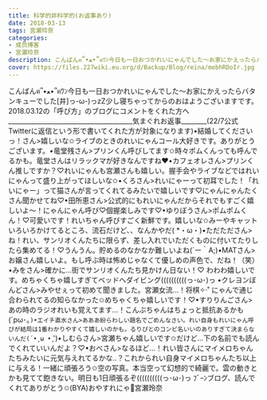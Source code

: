 ```yaml
---
title: 科学的非科学的(お返事あり)
date: 2018-03-13
tags: 宮瀬玲奈
categories: 
- 成员博客
- 宮瀬玲奈
description: こんばんฅ՞•ﻌ•՞ฅﾜﾝ今日も一日おつかれいにゃんでした～お家にかえったらバタンキューでした[井]っ-ω-)っzZ少し寝ちゃってからのおはようございますです。2018.03.12の「呼び方」のブログにコメントをくれた方へ__...
cover: https://files.227wiki.eu.org/d/Backup/Blog/reina/mobhRDoIr.jpg 
---
```


こんばんฅ՞•ﻌ•՞ฅﾜﾝ今日も一日おつかれいにゃんでした～お家にかえったらバタンキューでした[井]っ-ω-)っzZ少し寝ちゃってからのおはようございますです。2018.03.12の「呼び方」のブログにコメントをくれた方へ_______________________________________気まぐれお返事________(22/7公式Twitterに返信という形で書いてくれた方が対象になります)•結婚してくださいっ！さん>嬉しいな✩ライブのときのれいにゃんコール大好きです。ありがとうございます。•竜堂残さん>プリンくん呼びしてます✩時々ポムくんっても呼んでるかも。竜堂さんはリラックマが好きなんですね❤︎•カフェオレさん>プリンくん推しですか？♡れいにゃんも宮瀬さんも嬉しい。握手会やライブなどではれいにゃんって盛り上がってほしいな✩•くろさん>れいにゃーって初耳でした！「れいにゃー」って猫さんが言ってくれてるみたいで嬉しいです♡にゃんにゃんたくさん聞かせてね♡•田所恵さん>公式的にもれいにゃんだからそれでもすごく嬉しいよ～！にゃんにゃん呼び♡個握楽しみです♡•ゆりぼうさん>ポムポムくん！♡可愛いです！れいちゃん呼びすごく新鮮です。嬉しいな✩みーやキャットいろいろかけてるところ、流石だけど、、なんかやだ( *・ω・)•ただたださん>ね！れい、サンリオくんたちに限らず、差し入れでいただくものに付いてたりしたら集めてる！♡うんうん。貯めるのなかなか難しいよね(´ー｀A;)•MATさん>お嬢さん嬉しいよ。もし呼ぶ時は怖めじゃなくて優しめの声色で、だね！（笑）•みをさん>確かに...街でサンリオくんたち見かけん日ない！♡ わわわ嬉しいです。めちゃくちゃ嬉しすぎてベッドへダイビング((((((((((っ･ω･)っ •クレヨンぼんどさん>みやせぇって初めて聞きました。宮瀬女流...！将棋✧‧˚ にゃんで通じ合わられてるの知らなかった✩めちゃくちゃ嬉しいです！♡•すりりんごさん>あの時のラジオれいも覚えてます…！こんぶちゃんはちょっと抵抗あるかも(´pω･｡`)•エイチ直水さん>あああ紛らわしい題名でごめんなさい。れい自身もれいにゃん呼びが結局は1番わかりやすくて嬉しいのかも。るりぴとのコンビ名いいのありすぎて決まらないんだ(´•̥ ω •̥` ')•しむらさん>宮瀬ちゃん嬉しいです✩だけど...下の名前でも読んでくれていいんだよ？♡•おべさん>なるほど...！れい皆さんにマイメロちゃんたちみたいに元気与えれてるかな..？これかられい自身マイメロちゃんたち以上に与える！一緒に頑張ろう✩空の写真。本当空って幻想的で綺麗で。雲の動きとかも見てて飽きない。明日も1日頑張るぞ((((((((((っ･ω･)っ ﾌﾞｰﾝブログ、読んでくれてありがとう✩(BYA)おやすれにゃ💓宮瀬玲奈


